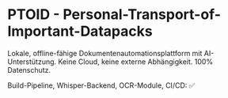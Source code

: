 # PTOID - Personal-Transport-of-Important-Datapacks

Lokale, offline-fähige Dokumentenautomationsplattform mit AI-Unterstützung.
Keine Cloud, keine externe Abhängigkeit. 100% Datenschutz.

Build-Pipeline, Whisper-Backend, OCR-Module, CI/CD: ✅
